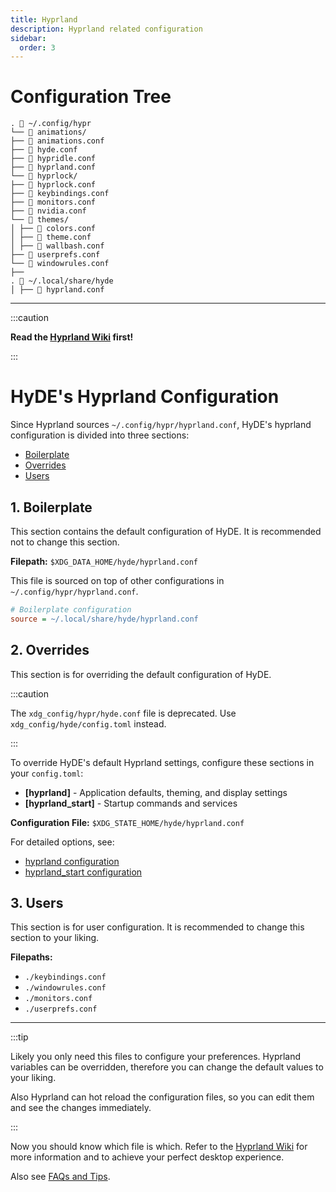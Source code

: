 ```yaml
---
title: Hyprland
description: Hyprland related configuration
sidebar:
  order: 3
---
```


<link rel="stylesheet" href="/src/styles/configuring/hyprland.css">

# Configuration Tree

```
. 📂 ~/.config/hypr
└── 📂 animations/
├── 📄 animations.conf
├── 📄 hyde.conf
├── 📄 hypridle.conf
├── 📄 hyprland.conf
└── 📂 hyprlock/
├── 📄 hyprlock.conf
├── 📄 keybindings.conf
├── 📄 monitors.conf
├── 📄 nvidia.conf
└── 📂 themes/
│ ├── 📄 colors.conf
│ ├── 📄 theme.conf
│ ├── 📄 wallbash.conf
├── 📄 userprefs.conf
└── 📄 windowrules.conf
├──
. 📂 ~/.local/share/hyde
│ ├── 📄 hyprland.conf
```

---

:::caution

**Read the [Hyprland Wiki](https://wiki.hyprland.org/) first!**

:::

# HyDE's Hyprland Configuration

Since Hyprland sources `~/.config/hypr/hyprland.conf`, HyDE's hyprland configuration is divided into three sections:

- [Boilerplate](#1-boilerplate)
- [Overrides](#2-overrides)
- [Users](#3-users)

## 1. Boilerplate

This section contains the default configuration of HyDE. It is recommended not to change this section.

**Filepath:** `$XDG_DATA_HOME/hyde/hyprland.conf`

This file is sourced on top of other configurations in `~/.config/hypr/hyprland.conf`.

```ini
# Boilerplate configuration
source = ~/.local/share/hyde/hyprland.conf
```

## 2. Overrides

This section is for overriding the default configuration of HyDE.

:::caution

The `xdg_config/hypr/hyde.conf` file is deprecated. Use `xdg_config/hyde/config.toml` instead.

:::

To override HyDE's default Hyprland settings, configure these sections in your `config.toml`:

- **[hyprland]** - Application defaults, theming, and display settings
- **[hyprland_start]** - Startup commands and services

**Configuration File:** `$XDG_STATE_HOME/hyde/hyprland.conf`

For detailed options, see:
- [hyprland configuration](../config_toml/#hyprland)
- [hyprland_start configuration](../config_toml/#hyprland_start)

## 3. Users

This section is for user configuration. It is recommended to change this section to your liking.

**Filepaths:**

- `./keybindings.conf`
- `./windowrules.conf`
- `./monitors.conf`
- `./userprefs.conf`

---

:::tip

Likely you only need this files to configure your preferences.
Hyprland variables can be overridden, therefore you can change the default values to your liking.

Also Hyprland can hot reload the configuration files, so you can edit them and see the changes immediately.

:::

Now you should know which file is which. Refer to the [Hyprland Wiki](https://wiki.hyprland.org) for more information and to achieve your perfect desktop experience.

Also see [FAQs and Tips](../help/faq#how-can-i-change-keyboard-layout).
